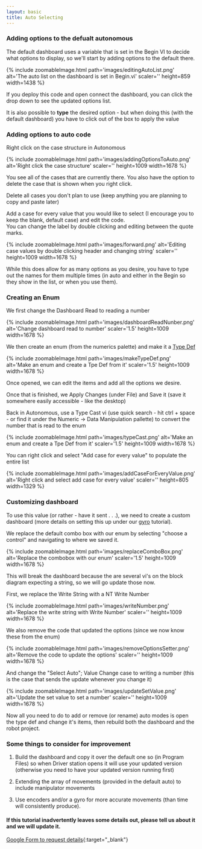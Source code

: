 ```yaml
---
layout: basic
title: Auto Selecting
---
```


### Adding options to the defualt autonomous

The default dashboard uses a variable that is set in the Begin VI to decide what options to display, so we'll start by adding options to the default there.

{% include zoomableImage.html path='images/editingAutoList.png' alt='The auto list on the dashboard is set in Begin.vi' scaler='' height=859 width=1438 %}

If you deploy this code and open connect the dashboard, you can click the drop down to see the updated options list.

It is also possible to **type** the desired option - but when doing this (with the default dashboard) you have to click out of the box to apply the value

### Adding options to auto code


Right click on the case structure in Autonomous


{% include zoomableImage.html path='images/addingOptionsToAuto.png' alt='Right click the case structure' scaler='' height=1009 width=1678 %}


You see all of the cases that are currently there. You also have the option to delete the case that is shown when you right click.



Delete all cases you don't plan to use (keep anything you are planning to copy and paste later)



Add a case for every value that you would like to select (I encourage you to keep the blank, default case) and edit the code.
<br/>
You can change the label by double clicking and editing between the quote marks.


{% include zoomableImage.html path='images/forward.png' alt='Editing case values by double clicking header and changing string' scaler='' height=1009 width=1678 %}

While this does allow for as many options as you desire, you have to type out the names for them multiple times (in auto and either in the Begin so they show in the list, or when you use them).


### Creating an Enum

We first change the Dashboard Read to reading a number

{% include zoomableImage.html path='images/dashboardReadNunber.png' alt='Change dashboard read to number' scaler='1.5' height=1009 width=1678 %}

We then create an enum (from the numerics palette) and make it a [Type Def](/tutorials/type-def)

{% include zoomableImage.html path='images/makeTypeDef.png' alt='Make an enum and create a Tpe Def from it' scaler='1.5' height=1009 width=1678 %}

Once opened, we can edit the items and add all the options we desire.

Once that is finished, we Apply Changes (under File) and Save it (save it somewhere easily accessible - like the desktop)

Back in Autonomous, use a Type Cast vi (use quick search - hit ctrl + space - or find it under the Numeric -> Data Manipulation pallette) to convert the number that is read to the enum

{% include zoomableImage.html path='images/typeCast.png' alt='Make an enum and create a Tpe Def from it' scaler='1.5' height=1009 width=1678 %}

You can right click and select "Add case for every value" to populate the entire list

{% include zoomableImage.html path='images/addCaseForEveryValue.png' alt='Right click and select add case for every value' scaler='' height=805 width=1329 %}

### Customizing dashboard

To use this value (or rather - have it sent . . .), we need to create a custom dashboard (more details on setting this up under our [gyro](/tutorials/gyro/) tutorial).

We replace the default combo box with our enum by selecting "choose a control" and navigating to where we saved it.

{% include zoomableImage.html path='images/replaceComboBox.png' alt='Replace the combobox with our enum' scaler='1.5' height=1009 width=1678 %}

This will break the dashboard because the are several vi's on the block diagram expecting a string, so we will go update those now.

First, we replace the Write String with a NT Write Number

{% include zoomableImage.html path='images/writeNumber.png' alt='Replace the write string with Write Number' scaler='' height=1009 width=1678 %}

We also remove the code that updated the options (since we now know these from the enum)

{% include zoomableImage.html path='images/removeOptionsSetter.png' alt='Remove the code to update the options' scaler='' height=1009 width=1678 %}

And change the "Select Auto"; Value Change case to writing a number (this is the case that sends the update whenever you change it)

{% include zoomableImage.html path='images/updateSetValue.png' alt='Update the set value to set a number' scaler='' height=1009 width=1678 %}

Now all you need to do to add or remove (or rename) auto modes is open the type def and change it's items, then rebuild both the dashboard and the robot project.

### Some things to consider for improvement

1. Build the dashboard and copy it over the default one so (in Program Files) so when Driver station opens it will use your updated version (otherwise you need to have your updated version running first)

2. Extending the array of movements (provided in the default auto) to include manipulator movements

3. Use encoders and/or a gyro for more accurate movements (than time will consistently produce).

#### If this tutorial inadvertently leaves some details out, please tell us about it and we will update it.

[Google Form to request details](https://docs.google.com/forms/d/e/1FAIpQLSfiym4KdDe-SOvNmLLPcQIK47748i-zQprWFll1v58B0t5Rag/viewform?usp=sf_link){:target="_blank"}
